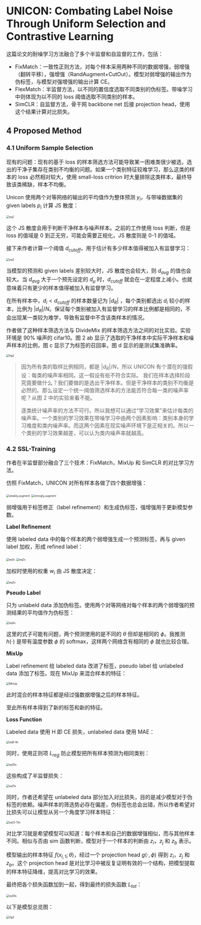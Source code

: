 # UNICON: Combating Label Noise Through Uniform Selection and Contrastive Learning

这篇论文的耐噪学习方法融合了多个半监督和自监督的工作，包括：

* FixMatch：一致性正则方法，对每个样本采用两种不同的数据增强，弱增强（翻转平移），强增强（RandAugment+CutOut）。模型对弱增强的输出作为伪标签，与模型对强增强的输出计算 CE。
* FlexMatch：半监督方法，以不同的置信度选取不同类别的伪标签。带噪学习中则体现为以不同的 loss 阈值选取不同类别的样本。
* SimCLR：自监督方法，骨干网 backbone net 后接 projection head，使用这个结果计算对比损失。

## 4 Proposed Method

### 4.1 Uniform Sample Selection

现有的问题：现有的基于 loss 的样本筛选方法可能导致某一困难类很少被选，选出的干净子集存在类别不均衡的问题。如果一个类别特征较难学习，那么这类的样本的 loss 必然相对较大，使用 small-loss critrion 时大量排除这类样本，最终导致该类稀缺，样本不均衡。

Unicon 使用两个对等网络的输出的平均值作为整体预测 $y_i$，与带噪数据集的 given labels $p_i$ 计算 JS 散度：

<img src="asset/eq2.png" alt="eq2" style="zoom:50%;" />

这个 JS 散度会用于判断干净样本与噪声样本。之前的工作使用 loss 判断，但是 loss 的值域是 0 到正无穷，可能会需要正规化，JS 散度则是 0-1 的值域。

接下来作者计算一个阈值 $d_{cutoff}$，用于估计有多少样本值得被加入有监督学习：

<img src="asset/eq3.png" alt="eq3" style="zoom:50%;" />

当模型的预测和 given labels 差别较大时，JS 散度也会较大，则 $d_{avg}$ 的值也会较大。当 $d_{avg}$ 大于一个预先设定的 $d_{\mu}$ 时，$d_{cutoff}$ 就会在一定程度上减小。也就意味着只有更少的样本值得被加入有监督学习。

在所有样本中，$d_i<d_{cutoff}$ 的样本数量记为 $|d_R|$ ，每个类别都选出 $d_i$ 较小的样本，比例为 $|d_R|/N$。保证每个类别被加入有监督学习的样本比例都是相同的，不会出现某一类较为难学，导致有监督中不含该类样本的情况。

作者做了这种样本筛选方法与 DivideMix 的样本筛选方法之间的对比实验。实验环境是 90% 噪声的 cifar10。图 2 ab 显示了选取的干净样本中实际干净样本和噪声样本的比例，图 c 显示了为标签的召回率，图 d 显示的是测试集准确率。

<img src="asset/fig2.png" alt="fig2" style="zoom:50%;" />

> 因为所有类的取样比例相同，都是 $|d_R|/N$，所以 UNICON 有个潜在的强假设：每类的噪声率相同。这一假设有些不符合实际。
> 我们在样本选择阶段究竟要做什么？我们要做的是选出干净样本。但是干净样本的类别不均衡是必然的。那么设定一个统一阈值筛选样本的方法能否符合每一类的噪声率呢？从图 2 中的实验来看不能。
>
> 逐类统计噪声率的方法不可行。所以我想可以通过“学习效果”来估计每类的噪声率。一个类别的学习效果在带噪学习中由两个因素影响：类别本身的学习难度和类内噪声率。而这两个因素在现实噪声环境下是正相关的。所以一个类别的学习效果越差，可以认为类内噪声率就越高。




### 4.2 SSL-Training

作者在半监督部分融合了三个技术：FixMatch，MixUp 和 SimCLR 的对比学习方法。

仿照 FixMatch，UNICON 对所有样本各做了四个数据增强：

<img src="asset/weakly_augment.png" alt="weakly_augment" style="zoom:50%;" />

<img src="asset/strongly_augment.png" alt="strongly_augment" style="zoom:50%;" />

弱增强用于标签修正（label refinement）和生成伪标签，强增强用于更新模型参数。

**Label Refinement**

使用 labeled data 中的每个样本的两个弱增强生成一个预测标签，再与 given label 加权，形成 refined label：

<img src="asset/eq1s.png" alt="eq1s" style="zoom:50%;" />

<img src="asset/eq2s.png" alt="eq2s" style="zoom:50%;" />

加权时使用的权重 $w_i$ 由 JS 散度决定：

<img src="asset/eq3s.png" alt="eq3s" style="zoom:50%;" />

**Pseudo Label**

只为 unlabeld data 添加伪标签。使用两个对等网络对每个样本的两个弱增强的预测结果的平均值作为伪标签：

<img src="asset/eq4s.png" alt="eq4s" style="zoom:50%;" />

这里的式子可能有问题，两个预测使用的是不同的 $\theta$ 但却是相同的 $\phi$。我推测 $h(\cdot)$ 是带有温度参数 $\phi$ 的 softmax，这样两个网络含有相同的 $\phi$ 就也比较合理。

**MixUp**

Label refinement 给 labeled data 改进了标签，pseudo label 给 unlabeled data 添加了标签。现在 MixUp 来混合样本的特征：

<img src="asset/MixUp.png" alt="MixUp" style="zoom:50%;" />

此时混合的样本特征都是经过强数据增强之后的样本特征。

至此所有样本得到了新的标签和新的特征。

**Loss Function**

Labeled data 使用 H 即 CE 损失，unlabeled data 使用 MAE：

<img src="asset/eq8-9s.png" alt="eq8-9s" style="zoom:50%;" />

同时，使用正则项 $L_{reg}$ 防止模型把所有样本预测为相同类别：

<img src="asset/eq10s.png" alt="eq10s" style="zoom:50%;" />

这些构成了半监督损失：

<img src="asset/eq11s.png" alt="eq11s" style="zoom:50%;" />

同时，作者还希望在 unlabeled data 部分加入对比损失，目的是减少模型对于伪标签的依赖。噪声样本的筛选势必存在偏差，伪标签也总会出错，所以作者希望对比损失可以让模型从另一个角度学习样本特征：

<img src="asset/eq12-13s.png" alt="eq12-13s" style="zoom:50%;" />

对比学习就是希望模型可以知道：每个样本和自己的数据增强相似，而与其他样本不同。相似与否由 sim 函数判断，模型对于一个样本的判断由 $z_i$，$z_j$ 和 $z_b$ 表示。

模型输出的样本特征 $f(x_{i,1};\theta)$，经过一个 projection head $g(\cdot,\phi)$ 得到 $z_i$，$z_j$ 和 $z_b$。这个 projection head 是对比学习中被反复证明有效的一个结构，把模型提取的样本特征降维，提高对比学习的效果。

最终把各个损失函数加到一起，得到最终的损失函数 $L_{tot}$：

<img src="asset/eq14s.png" alt="eq14s" style="zoom:50%;" />

以下是模型总览图：

<img src="asset/fig3.png" alt="fig3" style="zoom:50%;" />
